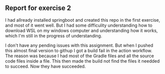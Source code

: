 ## Report for exercise 2

I had allready installed springboot and created this repo in the first exercise, and most of it went well. But I had some difficulity understanding how to download WSL on my windows computer and understanding how it works, which I'm still in the progress of understanding. 

I don't have any pending issues with this assignment.
But when I pushed this almost final version to githup I got a build fail in the action workflow. The reason was because I had most of the Gradle files and all the source code files inside a file. This then made the build not find the files it needded to succeed. Now they have succeeded.

